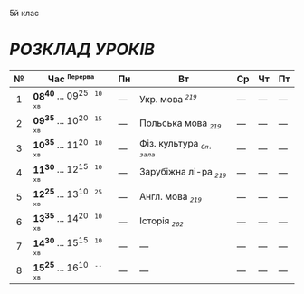 5й клас

# *РОЗКЛАД УРОКІВ*

| № | Час <sup>`Перерва`</sup> | Пн | Вт | Ср | Чт | Пт |
|:---:|---|---|---|---|---|---|
| 1 | **08<sup>40</sup>** ... 09<sup>25</sup> <sup>` 10 хв`</sup> | — | Укр. мова *<sup>`219`</sup>* | — | — | — |
| 2 | **09<sup>35</sup>** ... 10<sup>20</sup> <sup>` 15 хв`</sup> | — | Польська мова *<sub>`219`</sub>* | — | — | — |
| 3 | **10<sup>35</sup>** ... 11<sup>20</sup> <sup>` 10 хв`</sup> | — | Фіз. культура *<sub>`Сп. зала`</sub>* | — | — | — |
| 4 | **11<sup>30</sup>** ... 12<sup>15</sup> <sup>` 10 хв`</sup> | — | Зарубіжна лі-ра *<sub>`219`</sub>* | — | — | — |
| 5 | **12<sup>25</sup>** ... 13<sup>10</sup> <sup>` 25 хв`</sup> | — | Англ. мова *<sub>`219`</sub>* | — | — | — |
| 6 | **13<sup>35</sup>** ... 14<sup>20</sup> <sup>` 10 хв`</sup> | — | Історія *<sub>`202`</sub>* | — | — | — |
| 7 | **14<sup>30</sup>** ... 15<sup>15</sup> <sup>` 10 хв`</sup> | — | — | — | — | — |
| 8 | **15<sup>25</sup>** ... 16<sup>10</sup> <sup>` -- хв`</sup> | — | — | — | — | — |
